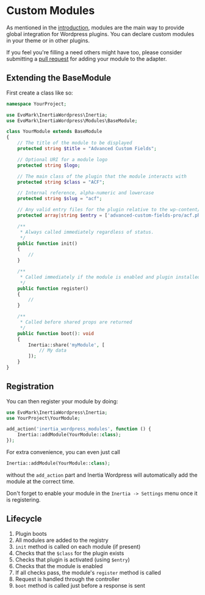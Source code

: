 # Custom Modules

As mentioned in the [introduction](/modules/introduction), modules are the main way to provide global integration for Wordpress plugins. You can declare custom modules in your theme or in other plugins.

If you feel you're filling a need others might have too, please consider submitting a [pull request](https://github.com/evo-mark/inertia-wordpress/pulls) for adding your module to the adapter.

## Extending the BaseModule

First create a class like so:

```php
namespace YourProject;

use EvoMark\InertiaWordpress\Inertia;
use EvoMark\InertiaWordpress\Modules\BaseModule;

class YourModule extends BaseModule
{
    // The title of the module to be displayed
    protected string $title = "Advanced Custom Fields";

    // Optional URI for a module logo
    protected string $logo;

    // The main class of the plugin that the module interacts with
    protected string $class = "ACF";

    // Internal reference, alpha-numeric and lowercase
    protected string $slug = "acf";

    // Any valid entry files for the plugin relative to the wp-content/plugins directory.
    protected array|string $entry = ['advanced-custom-fields-pro/acf.php', 'acf-pro/acf.php'];

    /**
     * Always called immediately regardless of status.
     */
    public function init()
    {
        //
    }

    /**
     * Called immediately if the module is enabled and plugin installed/activated
     */
    public function register()
    {
        //
    }

    /**
     * Called before shared props are returned
     */
    public function boot(): void
    {
        Inertia::share('myModule', [
            // My data
        ]);
    }
}
```

## Registration

You can then register your module by doing:

```php
use EvoMark\InertiaWordpress\Inertia;
use YourProject\YourModule;

add_action('inertia_wordpress_modules', function () {
    Inertia::addModule(YourModule::class);
});
```

For extra convenience, you can even just call

```php
Inertia::addModule(YourModule::class);
```

without the `add_action` part and Inertia Wordpress will automatically add the module at the correct time.

Don't forget to enable your module in the `Inertia -> Settings` menu once it is registering.

## Lifecycle

1. Plugin boots
2. All modules are added to the registry
3. `init` method is called on each module (if present)
4. Checks that the `$class` for the plugin exists
5. Checks that plugin is activated (using `$entry`)
6. Checks that the module is enabled
7. If all checks pass, the module's `register` method is called
8. Request is handled through the controller
9. `boot` method is called just before a response is sent
